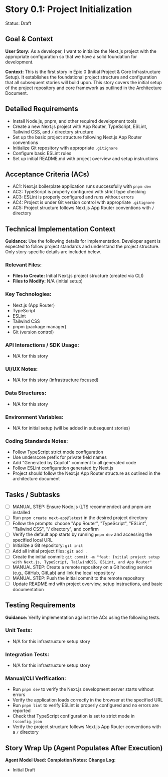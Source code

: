 # Story 0.1: Project Initialization

Status: Draft

## Goal & Context

**User Story:** As a developer, I want to initialize the Next.js project with the appropriate configuration so that we have a solid foundation for development.

**Context:** This is the first story in Epic 0 (Initial Project & Core Infrastructure Setup). It establishes the foundational project structure and configuration that all subsequent stories will build upon. This story covers the initial setup of the project repository and core framework as outlined in the Architecture Document.

## Detailed Requirements

- Install Node.js, pnpm, and other required development tools
- Create a new Next.js project with App Router, TypeScript, ESLint, Tailwind CSS, and `/` directory structure
- Set up the basic project structure following Next.js App Router conventions
- Initialize Git repository with appropriate `.gitignore`
- Configure basic ESLint rules
- Set up initial README.md with project overview and setup instructions

## Acceptance Criteria (ACs)

- AC1: Next.js boilerplate application runs successfully with `pnpm dev`
- AC2: TypeScript is properly configured with strict type checking
- AC3: ESLint is properly configured and runs without errors
- AC4: Project is under Git version control with appropriate `.gitignore`
- AC5: Project structure follows Next.js App Router conventions with `/` directory

## Technical Implementation Context

**Guidance:** Use the following details for implementation. Developer agent is expected to follow project standards and understand the project structure. Only story-specific details are included below.

### Relevant Files:

- **Files to Create:** Initial Next.js project structure (created via CLI)
- **Files to Modify:** N/A (initial setup)

### Key Technologies:

- Next.js (App Router)
- TypeScript
- ESLint
- Tailwind CSS
- pnpm (package manager)
- Git (version control)

### API Interactions / SDK Usage:

- N/A for this story

### UI/UX Notes:

- N/A for this story (infrastructure focused)

### Data Structures:

- N/A for this story

### Environment Variables:

- N/A for initial setup (will be added in subsequent stories)

### Coding Standards Notes:

- Follow TypeScript strict mode configuration
- Use underscore prefix for private field names
- Add "Generated by Copilot" comment to all generated code
- Follow ESLint configuration generated by Next.js
- Project should follow the Next.js App Router structure as outlined in the architecture document

## Tasks / Subtasks

- [ ] MANUAL STEP: Ensure Node.js (LTS recommended) and pnpm are installed
- [ ] Run `pnpm create next-app@latest` in the desired project directory
- [ ] Follow the prompts: choose "App Router", "TypeScript", "ESLint", "Tailwind CSS", "/ directory", and confirm
- [ ] Verify the default app starts by running `pnpm dev` and accessing the specified local URL
- [ ] Initialize a Git repository: `git init`
- [ ] Add all initial project files: `git add .`
- [ ] Create the initial commit: `git commit -m "feat: Initial project setup with Next.js, TypeScript, TailwindCSS, ESLint, and App Router"`
- [ ] MANUAL STEP: Create a remote repository on a Git hosting service (e.g., GitHub, GitLab) and link the local repository
- [ ] MANUAL STEP: Push the initial commit to the remote repository
- [ ] Update README.md with project overview, setup instructions, and basic documentation

## Testing Requirements

**Guidance:** Verify implementation against the ACs using the following tests.

### Unit Tests:

- N/A for this infrastructure setup story

### Integration Tests:

- N/A for this infrastructure setup story

### Manual/CLI Verification:

- Run `pnpm dev` to verify the Next.js development server starts without errors
- Verify the application loads correctly in the browser at the specified URL
- Run `pnpm lint` to verify ESLint is properly configured and no errors are reported
- Check that TypeScript configuration is set to strict mode in `tsconfig.json`
- Verify the project structure follows Next.js App Router conventions with a `/` directory

## Story Wrap Up (Agent Populates After Execution)

**Agent Model Used:**
**Completion Notes:**
**Change Log:**

- Initial Draft
